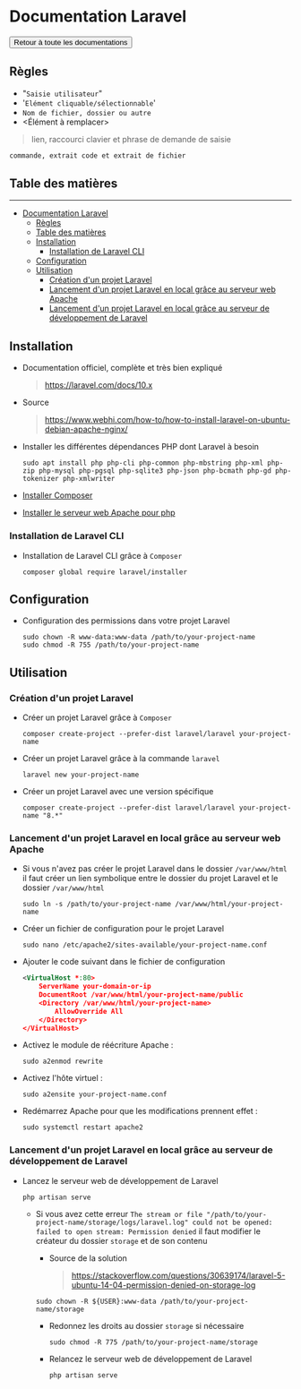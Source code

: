 # Documentation Laravel

<a href="https://florobart.github.io/Documentations/"><button type="button">Retour à toute les documentations</button></a>

## Règles

- "`Saisie utilisateur`"
- '`Elément cliquable/sélectionnable`'
- `Nom de fichier, dossier ou autre`
- <Élément à remplacer>

> lien, raccourci clavier et phrase de demande de saisie

```txt
commande, extrait code et extrait de fichier
```

<div class="page"></div>

## Table des matières

****

- [Documentation Laravel](#documentation-laravel)
  - [Règles](#règles)
  - [Table des matières](#table-des-matières)
  - [Installation](#installation)
    - [Installation de Laravel CLI](#installation-de-laravel-cli)
  - [Configuration](#configuration)
  - [Utilisation](#utilisation)
    - [Création d'un projet Laravel](#création-dun-projet-laravel)
    - [Lancement d'un projet Laravel en local grâce au serveur web Apache](#lancement-dun-projet-laravel-en-local-grâce-au-serveur-web-apache)
    - [Lancement d'un projet Laravel en local grâce au serveur de développement de Laravel](#lancement-dun-projet-laravel-en-local-grâce-au-serveur-de-développement-de-laravel)

<div class="page"></div>

## Installation

- Documentation officiel, complète et très bien expliqué
  > <https://laravel.com/docs/10.x>
- Source
  > <https://www.webhi.com/how-to/how-to-install-laravel-on-ubuntu-debian-apache-nginx/>

- Installer les différentes dépendances PHP dont Laravel à besoin

  ```shell
  sudo apt install php php-cli php-common php-mbstring php-xml php-zip php-mysql php-pgsql php-sqlite3 php-json php-bcmath php-gd php-tokenizer php-xmlwriter
  ```

- [Installer Composer](./doc_developpement_web.md#composer)
- [Installer le serveur web Apache pour php](./doc_developpement_web.md#apache)

### Installation de Laravel CLI

- Installation de Laravel CLI grâce à `Composer`

  ```shell
  composer global require laravel/installer
  ```

## Configuration

- Configuration des permissions dans votre projet Laravel

  ```shell
  sudo chown -R www-data:www-data /path/to/your-project-name
  sudo chmod -R 755 /path/to/your-project-name
  ```

## Utilisation

### Création d'un projet Laravel

- Créer un projet Laravel grâce à `Composer`

  ```shell
  composer create-project --prefer-dist laravel/laravel your-project-name
  ```

- Créer un projet Laravel grâce à la commande `laravel`

  ```shell
  laravel new your-project-name
  ```

- Créer un projet Laravel avec une version spécifique

  ```shell
  composer create-project --prefer-dist laravel/laravel your-project-name "8.*"
  ```

### Lancement d'un projet Laravel en local grâce au serveur web Apache

- Si vous n'avez pas créer le projet Laravel dans le dossier `/var/www/html` il faut créer un lien symbolique entre le dossier du projet Laravel et le dossier `/var/www/html`

  ```shell
  sudo ln -s /path/to/your-project-name /var/www/html/your-project-name
  ```

- Créer un fichier de configuration pour le projet Laravel

  ```shell
  sudo nano /etc/apache2/sites-available/your-project-name.conf
  ```

- Ajouter le code suivant dans le fichier de configuration

  ```xml
  <VirtualHost *:80>
      ServerName your-domain-or-ip
      DocumentRoot /var/www/html/your-project-name/public
      <Directory /var/www/html/your-project-name>
          AllowOverride All
      </Directory>
  </VirtualHost>
  ```

- Activez le module de réécriture Apache :

  ```shell
  sudo a2enmod rewrite
  ```

- Activez l'hôte virtuel :

  ```shell
  sudo a2ensite your-project-name.conf
  ```

- Redémarrez Apache pour que les modifications prennent effet :

  ```shell
  sudo systemctl restart apache2
  ```

### Lancement d'un projet Laravel en local grâce au serveur de développement de Laravel

- Lancez le serveur web de développement de Laravel

  ```shell
  php artisan serve
  ```

  - Si vous avez cette erreur `The stream or file "/path/to/your-project-name/storage/logs/laravel.log" could not be opened: failed to open stream: Permission denied` il faut modifier le créateur du dossier `storage` et de son contenu
    - Source de la solution
      > <https://stackoverflow.com/questions/30639174/laravel-5-ubuntu-14-04-permission-denied-on-storage-log>

    ```shell
    sudo chown -R ${USER}:www-data /path/to/your-project-name/storage
    ```
  
    - Redonnez les droits au dossier `storage` si nécessaire

      ```shell
      sudo chmod -R 775 /path/to/your-project-name/storage
      ```

    - Relancez le serveur web de développement de Laravel

      ```shell
      php artisan serve
      ```
